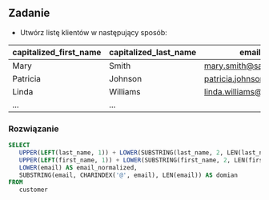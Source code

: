 ## Zadanie
- Utwórz listę klientów w następujący sposób:

| capitalized_first_name | capitalized_last_name | email_normalized | domain |
| ---- | ---- | ---- | ---- |
| Mary | Smith | mary.smith@sakilacustomer.org | sakilacustomer.org |
| Patricia | Johnson | patricia.johnson@sakilacustomer.org | sakilacustomer.org |
| Linda | Williams | linda.williams@sakilacustomer.org | sakilacustomer.org |
| ... | ... |  |  |


### Rozwiązanie
``` sql
SELECT
   UPPER(LEFT(last_name, 1)) + LOWER(SUBSTRING(last_name, 2, LEN(last_name))) AS capitalized_last_name,
   UPPER(LEFT(first_name, 1)) + LOWER(SUBSTRING(first_name, 2, LEN(first_name))) AS capitalized_first_name,
   LOWER(email) AS email_normalized,
   SUBSTRING(email, CHARINDEX('@', email), LEN(email)) AS domian
FROM
   customer
```
